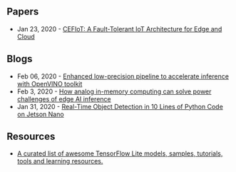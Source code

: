 ## Papers
- Jan 23, 2020 - [CEFIoT: A Fault-Tolerant IoT Architecture for Edge and Cloud](https://arxiv.org/abs/2001.08433)

## Blogs
- Feb 06, 2020 - [Enhanced low-precision pipeline to accelerate inference with OpenVINO toolkit](https://www.intel.ai/open-vino-low-precision-pipeline/#gs.xd5dcv)
- Feb 3, 2020 - [How analog in-memory computing can solve power challenges of edge AI inference](https://www.embedded.com/how-analog-in-memory-computing-can-solve-power-challenges-of-edge-ai-inference/)
- Jan 31, 2020 - [Real-Time Object Detection in 10 Lines of Python Code on Jetson Nano](https://www.youtube.com/watch?v=bcM5AQSAzUY&feature=youtu.be&_lrsc=a2612e7a-529d-4955-a417-fc24cdf888f3&ncid=so-twi-lt-799)

## Resources
- [A curated list of awesome TensorFlow Lite models, samples, tutorials, tools and learning resources.](https://github.com/margaretmz/awesome-tflite)